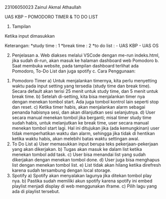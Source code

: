 23106050023
Zainul Akmal Athaullah

UAS KBP – POMODORO TIMER & TO DO LIST
1.	Tampilan
 
Ketika input dimasukkan
 
Keterangan: 
*study time : 1
*break time : 2
*to do list : 	- UAS KBP
		- UAS OS

2.	Penjelasan
a.	Web diakses melalui VSCode dengan me-run indeks.html, jika sudah di-run, akan masuk ke halaman dashboard web Pomodoro
b.	Saat membuka website, pada tampilan dashboard terlihat ada Pomodoro, To-Do List dan juga spotify
c.	Cara Penggunaan:
1)	Pomodoro Timer
a)	Untuk menjalankan timernya, kita perlu menyetting waktu pada input setting yang tersedia (study time dan break time). Secara default akan terisi 25 menit untuk study time, dan 5 menit untuk break time.
b)	Setelah di-setting, kita bisa menjalankan timer nya dengan menekan tombol start. Ada juga tombol kontrol lain seperti stop dan reset.
c)	Ketika timer habis, akan menjalankan alarm sebagai penanda habisnya sesi, dan akan dilanjutkan sesi selanjutnya.
d)	User secara manual menekan tombol jika berganti; misal timer study time sudah habis, untuk melanjutkan ke break time, user secara manual menekan tombol start lagi. Hal ini ditujukan jika (ada kemungkinan) user tidak memperhatikan waktu dan alarm, sehingga jika tidak di hentikan ketika waktu habis, akan melebihi batas waktu settingan awal.
2)	To Do List
a)	User memasukkan input berupa teks pekerjaan-pekerjaan yang akan dikerjakan.
b)	Tugas akan masuk ke dalam list ketika menekan tombol add task.
c)	User bisa menandai list yang sudah dikerjakan dengan menekan tombol done.
d)	User juga bisa menghapus list dengan menekan tombol list.
e)	List tidak akan hilang ketika direfresh karena sudah tersambung dengan local storage.
3)	Spotify
a)	Spotify akan menyalakan lagunya jika ditekan tombol play nya.
b)	Pastika sudah memiliki akun spotify karena spotify ini embed playlist menjadi display di web menggunakan iframe.
c)	Pilih lagu yang ada di playlist tersebut.
